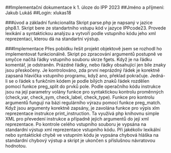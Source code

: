 ##Implementační dokumentace k 1. úloze do IPP 2023
##Jméno a příjmení: Jakub Lukáš
##Login: xlukas18

###úvod a základní funkcionalita
Skript parse.php je napsaný v jazice php8.1. Skript bere ze standartního vstupu kód v jazyce IPPcode23. Provede lexikání a syntaktickou analýzu a vytvoří podle vstupního kódu jeho xml reprezentaci, kterou dá na standartní výstup.

###Implementace
Přes pobídku řešit projekt objektově jsem se rozhodl ho implementovat funkcionálně. Skript po zpracování argumentů postupně ve smyčce načítá řádky vstupního souboru skrze fgets. Když je na řádku komentář, je odstraněn. Prázdné řádky, nebo řádky obsahující jen bíle znaky jsou přeskočeny. Je kontrolováno, zda první neprázdný řádek je korektně zapsaná hlavička vstupního programu, když ano, překlad pokračuje. Jedná-li se o řádek s funkčním kódem je podle bílých znaků řádek rozdělen pomocí funkce preg_split do prvků pole. Podle operačního kódu instrukce jsou na její parametry volány funkce pro syntaktickou kontrolu proměnných (check_var, check_sym, check_label, check_type). Funkce pro kontrolu argumentů fungují na bázi regulárního výrazu pomocí funkce preg_match. Když jsou argumenty korektně zapsány, je zavolána funkce pro výpis xlm reprezentace instrukce print_instruction. Ta využívá php knihovnu simple XML pro převedení instrukce a případně jejich argumentů do její xml reprezentace. Po kontrole celého vstupního souboru je vypsána na standardní výstup xml reprezentace vstupního kódu. Při jakékoliv lexikální nebo syntaktické chybě ve vstupním kódu je vypsána chybová hláška na standardní chybový výstup a skript je ukončen s příslušnou návratovou hodnotou.
